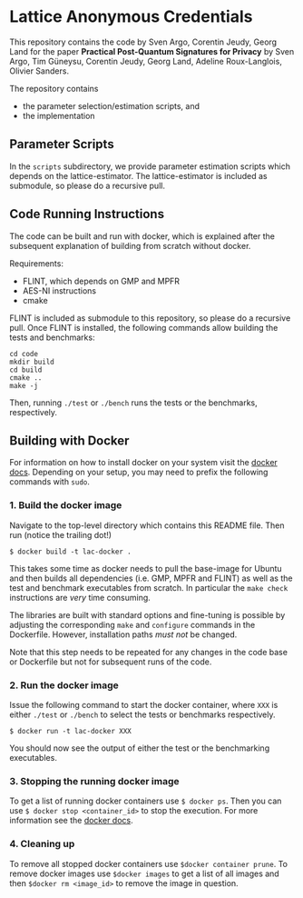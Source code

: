 #	Lattice Anonymous Credentials
This repository contains the code by Sven Argo, Corentin Jeudy, Georg Land for the paper **Practical Post-Quantum Signatures for Privacy** by Sven Argo, Tim Güneysu, Corentin Jeudy, Georg Land, Adeline Roux-Langlois, Olivier Sanders.

The repository contains
- the parameter selection/estimation scripts, and
- the implementation

## Parameter Scripts
In the `scripts` subdirectory, we provide parameter estimation scripts which depends on the lattice-estimator.
The lattice-estimator is included as submodule, so please do a recursive pull.

## Code Running Instructions
The code can be built and run with docker, which is explained after the subsequent explanation of building from scratch without docker.

Requirements:
- FLINT, which depends on GMP and MPFR
- AES-NI instructions
- cmake

FLINT is included as submodule to this repository, so please do a recursive pull.
Once FLINT is installed, the following commands allow building the tests and benchmarks:
```shell
cd code
mkdir build
cd build
cmake ..
make -j
```

Then, running `./test` or `./bench` runs the tests or the benchmarks, respectively.

## Building with Docker
For information on how to install docker on your system visit the [docker docs](https://docs.docker.com/).
Depending on your setup, you may need to prefix the following commands with `sudo`.

### 1. Build the docker image
Navigate to the top-level directory which contains this README file. Then run (notice the trailing dot!)
```
$ docker build -t lac-docker .
```
This takes some time as docker needs to pull the base-image for Ubuntu and then builds all dependencies
(i.e. GMP, MPFR and FLINT) as well as the test and benchmark executables from scratch.
In particular the `make check` instructions are *very* time consuming.

The libraries are built with standard options and fine-tuning is possible by adjusting the corresponding
`make` and `configure` commands in the Dockerfile. However, installation paths *must not* be changed.

Note that this step needs to be repeated for any changes in the code base or Dockerfile but not
for subsequent runs of the code.

### 2. Run the docker image
Issue the following command to start the docker container, where `XXX` is either `./test` or `./bench` to select
the tests or benchmarks respectively.
```
$ docker run -t lac-docker XXX
```
You should now see the output of either the test or the benchmarking executables.

### 3. Stopping the running docker image
To get a list of running docker containers use `$ docker ps`. Then you can use `$ docker stop <container_id>` to stop
the execution. For more information see the [docker docs](https://docs.docker.com/engine/reference/builder/).

### 4. Cleaning up
To remove all stopped docker containers use `$docker container prune`.
To remove docker images use `$docker images` to get a list of all images and then `$docker rm <image_id>` to remove
the image in question.
